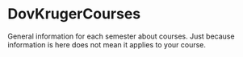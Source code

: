 # DovKrugerCourses
General information for each semester about courses. Just because information is here does not mean it applies to your course.
